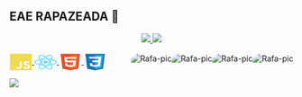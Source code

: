 ## EAE RAPAZEADA 👾
<div align="center">
  <a href="https://github.com/HIATUS777">
  <img height="180em" src="https://github-readme-stats.vercel.app/api?username=HIATUS777&show_icons=true&theme=onedark&include_all_commits=true&count_private=true"/>
  <img height="180em" src="https://github-readme-stats.vercel.app/api/top-langs/?username=HIATUS777&layout=compact&langs_count=7&theme=onedark"/>
</div>
  <div style="display: inline_block"><br>
  <img align="center" alt="HIATUS-Js" height="30" width="40" src="https://raw.githubusercontent.com/devicons/devicon/master/icons/javascript/javascript-plain.svg">
  <img align="center" alt="HIATUS-React" height="30" width="40" src="https://raw.githubusercontent.com/devicons/devicon/master/icons/react/react-original.svg">
  <img align="center" alt="HIATUS-HTML" height="30" width="40" src="https://raw.githubusercontent.com/devicons/devicon/master/icons/html5/html5-original.svg">
  <img align="center" alt="HIATUS-CSS" height="30" width="40" src="https://raw.githubusercontent.com/devicons/devicon/master/icons/css3/css3-original.svg">
  <!--<img align="center" alt="Rafa-Python" height="30" width="40" src="https://raw.githubusercontent.com/devicons/devicon/master/icons/python/python-original.svg">-->
  
  <img align="right" alt="Rafa-pic" height="150" style="border-radius:10pt;" src="https://i.pinimg.com/564x/15/b3/ef/15b3efed72d19b47b0596c57963c57f3.jpg">
    <img align="right" alt="Rafa-pic" height="150" style="border-radius:10pt;" src="https://i.pinimg.com/564x/f8/d0/26/f8d026067f540631d85dfa20853920b9.jpg">
    <img align="right" alt="Rafa-pic" height="150" style="border-radius:10pt;" src="https://i.pinimg.com/736x/cc/c8/96/ccc896b7a65a8c9991d8a8746e0feb9a.jpg">
    <img align="right" alt="Rafa-pic" height="150" style="border-radius:10pt;" src="https://i.pinimg.com/564x/be/5d/0b/be5d0b7e7ffe788166148b3070f73e44.jpg">
</div>
  <div>
    <div> 
      
  <a align ="left" href="https://www.instagram.com/johnny7kk" target="_blank"><img src="https://img.shields.io/badge/-Instagram-%23E4405F?style=for-the-badge&logo=instagram&logoColor=white" align ="left" target="_blank"></a>


 
</div>
  </div>
  
<!--


Here are some ideas to get you started:

- (⌐■_■) Estudando no momento : HTML,CSS,JAVASCRIPT (⌐■_■) ...
- 😎 Em busca de ser full-stack ...
- 👯 I’m looking to collaborate on ...
- 🤔 I’m looking for help with ...
- 💬 Ask me about ...
- 📫 How to reach me: ...
- 😄 Pronouns: ...
- ⚡ Fun fact: ...
-->
